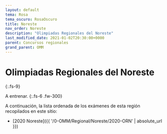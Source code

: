 ```yaml
---
layout: default
tema: Rosa
tema_oscuro: RosaOscuro
title: Noreste
nav_order: Noreste
description: "Olimpiadas Regionales del Noreste"
last_modified_date: 2021-01-02T20:30:00+0000
parent: Concursos regionales
grand_parent: OMM
---
```


# Olimpiadas Regionales del&nbsp;<span class="deg-sitio deg-sitio-texto">Noreste</span>
{:.fs-9}

A entrenar.
{:.fs-6 .fw-300}

A continuación, la lista ordenada de los exámenes de esta región recopilados en este sitio:

* [2020 Noreste]({{ '/0-OMM/Regional/Noreste/2020-ORN' | absolute_url }})


